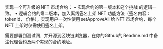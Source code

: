 实现⼀个可升级的 NFT 市场合约：
• 实现合约的第⼀版本和这个挑战 的逻辑一致。
• 逻辑合约的第⼆版本，加⼊离线签名上架 NFT 功能⽅法（签名内容：tokenId， 价格），实现⽤户⼀次性使用 setApproveAll 给 NFT 市场合约，每个 NFT 上架时仅需使⽤签名上架。

需要部署到测试⽹，并开源到区块链浏览器，在你的Github的 Readme.md 中备注代理合约及两个实现的合约地址。